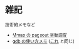 # 雑記
技術的メモなど

- [Mmap の pageout 挙動調査](./file-based-mmap/file-based-mmap.md)
- [gdb の使い方メモ](./gdb/gdb.md) ([これ](https://gist.github.com/taiseiKMC/a442462eaf3dc7b8cda56ce91f93357a/) と同じ)
